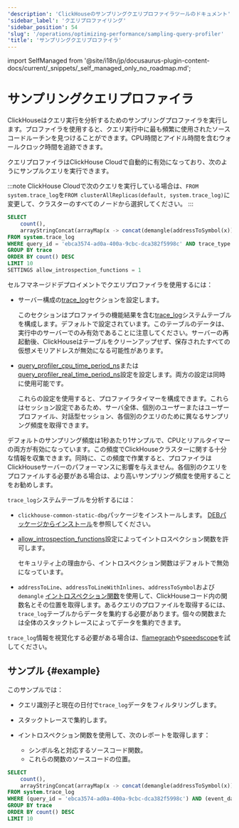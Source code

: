 ```yaml
---
'description': 'ClickHouseのサンプリングクエリプロファイラツールのドキュメント'
'sidebar_label': 'クエリプロファイリング'
'sidebar_position': 54
'slug': '/operations/optimizing-performance/sampling-query-profiler'
'title': 'サンプリングクエリプロファイラ'
---
```


import SelfManaged from '@site/i18n/jp/docusaurus-plugin-content-docs/current/_snippets/_self_managed_only_no_roadmap.md';


# サンプリングクエリプロファイラ

ClickHouseはクエリ実行を分析するためのサンプリングプロファイラを実行します。プロファイラを使用すると、クエリ実行中に最も頻繁に使用されたソースコードルーチンを見つけることができます。CPU時間とアイドル時間を含むウォールクロック時間を追跡できます。

クエリプロファイラはClickHouse Cloudで自動的に有効になっており、次のようにサンプルクエリを実行できます。

:::note 
ClickHouse Cloudで次のクエリを実行している場合は、`FROM system.trace_log`を`FROM clusterAllReplicas(default, system.trace_log)`に変更して、クラスターのすべてのノードから選択してください。
:::

```sql
SELECT
    count(),
    arrayStringConcat(arrayMap(x -> concat(demangle(addressToSymbol(x)), '\n    ', addressToLine(x)), trace), '\n') AS sym
FROM system.trace_log
WHERE query_id = 'ebca3574-ad0a-400a-9cbc-dca382f5998c' AND trace_type = 'CPU' AND event_date = today()
GROUP BY trace
ORDER BY count() DESC
LIMIT 10
SETTINGS allow_introspection_functions = 1
```

セルフマネージドデプロイメントでクエリプロファイラを使用するには：

- サーバー構成の[trace_log](../../operations/server-configuration-parameters/settings.md#trace_log)セクションを設定します。

    このセクションはプロファイラの機能結果を含む[trace_log](/operations/system-tables/trace_log)システムテーブルを構成します。デフォルトで設定されています。このテーブルのデータは、実行中のサーバーでのみ有効であることに注意してください。サーバーの再起動後、ClickHouseはテーブルをクリーンアップせず、保存されたすべての仮想メモリアドレスが無効になる可能性があります。

- [query_profiler_cpu_time_period_ns](../../operations/settings/settings.md#query_profiler_cpu_time_period_ns)または[query_profiler_real_time_period_ns](../../operations/settings/settings.md#query_profiler_real_time_period_ns)設定を設定します。両方の設定は同時に使用可能です。

    これらの設定を使用すると、プロファイラタイマーを構成できます。これらはセッション設定であるため、サーバ全体、個別のユーザーまたはユーザープロファイル、対話型セッション、各個別のクエリのために異なるサンプリング頻度を取得できます。

デフォルトのサンプリング頻度は1秒あたり1サンプルで、CPUとリアルタイマーの両方が有効になっています。この頻度でClickHouseクラスターに関する十分な情報を収集できます。同時に、この頻度で作業すると、プロファイラはClickHouseサーバーのパフォーマンスに影響を与えません。各個別のクエリをプロファイルする必要がある場合は、より高いサンプリング頻度を使用することをお勧めします。

`trace_log`システムテーブルを分析するには：

- `clickhouse-common-static-dbg`パッケージをインストールします。 [DEBパッケージからインストール](../../getting-started/install/install.mdx)を参照してください。

- [allow_introspection_functions](../../operations/settings/settings.md#allow_introspection_functions)設定によってイントロスペクション関数を許可します。

    セキュリティ上の理由から、イントロスペクション関数はデフォルトで無効になっています。

- `addressToLine`、`addressToLineWithInlines`、`addressToSymbol`および`demangle` [イントロスペクション関数](../../sql-reference/functions/introspection.md)を使用して、ClickHouseコード内の関数名とその位置を取得します。あるクエリのプロファイルを取得するには、`trace_log`テーブルからデータを集約する必要があります。個々の関数または全体のスタックトレースによってデータを集約できます。

`trace_log`情報を視覚化する必要がある場合は、[flamegraph](/interfaces/third-party/gui#clickhouse-flamegraph)や[speedscope](https://github.com/laplab/clickhouse-speedscope)を試してください。

## サンプル {#example}

このサンプルでは：

- クエリ識別子と現在の日付で`trace_log`データをフィルタリングします。

- スタックトレースで集約します。

- イントロスペクション関数を使用して、次のレポートを取得します：

    - シンボル名と対応するソースコード関数。
    - これらの関数のソースコードの位置。

<!-- -->

```sql
SELECT
    count(),
    arrayStringConcat(arrayMap(x -> concat(demangle(addressToSymbol(x)), '\n    ', addressToLine(x)), trace), '\n') AS sym
FROM system.trace_log
WHERE (query_id = 'ebca3574-ad0a-400a-9cbc-dca382f5998c') AND (event_date = today())
GROUP BY trace
ORDER BY count() DESC
LIMIT 10
```
